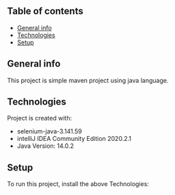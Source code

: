 ## Table of contents
* [General info](#general-info)
* [Technologies](#technologies)
* [Setup](#setup)

## General info
This project is simple maven project using java language.
	
## Technologies
Project is created with:
* selenium-java-3.141.59
* intelliJ IDEA Community Edition 2020.2.1
* Java Version: 14.0.2
	
## Setup
To run this project, install the above Technologies:


